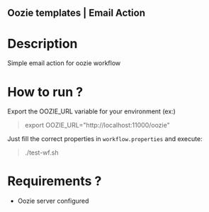 Oozie templates | Email Action
------------------------------

Description
===========

Simple email action for oozie workflow

How to run ?
============

Export the OOZIE_URL variable for your environment (ex:)

> export OOZIE_URL="http://localhost:11000/oozie"

Just fill the correct properties in `workflow.properties`  and execute:

> ./test-wf.sh

Requirements ?
==============

* Oozie server configured
